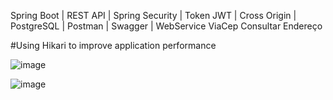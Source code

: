 Spring Boot | REST API | Spring Security | Token JWT | Cross Origin | PostgreSQL | Postman | Swagger | WebService ViaCep Consultar Endereço

#Using Hikari to improve application performance

![image](https://github.com/user-attachments/assets/042797e4-c691-4626-8bb2-465953d2ae6a)

![image](https://github.com/user-attachments/assets/f1b78df5-bfc5-418b-a6e9-6856b7436667)


